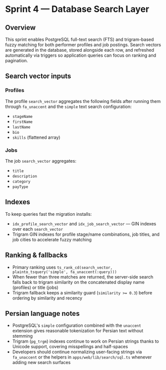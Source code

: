 # Sprint 4 — Database Search Layer

## Overview

This sprint enables PostgreSQL full-text search (FTS) and trigram-based fuzzy matching for both performer profiles and job postings. Search vectors are generated in the database, stored alongside each row, and refreshed automatically via triggers so application queries can focus on ranking and pagination.

## Search vector inputs

### Profiles

The profile `search_vector` aggregates the following fields after running them through `fa_unaccent` and the `simple` text search configuration:

- `stageName`
- `firstName`
- `lastName`
- `bio`
- `skills` (flattened array)

### Jobs

The job `search_vector` aggregates:

- `title`
- `description`
- `category`
- `payType`

## Indexes

To keep queries fast the migration installs:

- `idx_profile_search_vector` and `idx_job_search_vector` — GIN indexes over each `search_vector`
- Trigram GIN indexes for profile stage/name combinations, job titles, and job cities to accelerate fuzzy matching

## Ranking & fallbacks

- Primary ranking uses `ts_rank_cd(search_vector, plainto_tsquery('simple', fa_unaccent(:query)))`
- When fewer than three matches are returned, the server-side search falls back to trigram similarity on the concatenated display name (profiles) or title (jobs)
- Trigram fallback keeps a similarity guard (`similarity >= 0.3`) before ordering by similarity and recency

## Persian language notes

- PostgreSQL's `simple` configuration combined with the `unaccent` extension gives reasonable tokenization for Persian text without stemming
- Trigram (`pg_trgm`) indexes continue to work on Persian strings thanks to Unicode support, covering misspellings and half-spaces
- Developers should continue normalizing user-facing strings via `fa_unaccent` or the helpers in `apps/web/lib/search/sql.ts` whenever adding new search surfaces

